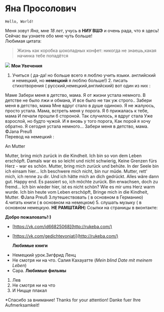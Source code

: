



Яна Просолович
===========================

    Hello, World!
   
 Меня зовут *Яна*, мне *18 лет*, учусь в **НИУ ВШЭ** и очень рада, что я здесь! Сейчас вы узнаете обо мне чуть больше!  
  Любимая цитата:
> Жизнь как коробка шоколадных конфет: никогда не знаешь,какая начинка тебе попадётся

![](https://github.com/JanaProsolovich/Jana-Prosolovich/blob/master/1Kcaez8Ft3w.jpg)  **Мои Увечения**
1. Учиться ( да-да! но больше всего я люблю учить языки. английский и немецкий, но **немецкий** я люблю больше!)  2. писать стихотворения ( русский,немецкий,английский)  вот один из них :

  Маме
Забери меня в детство, мама.
Я от жизни устала немного.
В детстве не было лжи и обмана,
И все было не так уж строго..
Забери меня в детство, мама
Мне вдруг стало в душе одиноко.
Я не жалуюсь, просто устала.
Мама, встреть меня у порога.
Я б прижалась к тебе, мама
И печали прошли б стороной. 
Так случилось, я вдруг стала
Уже взрослой, но будто чужой. 
И я вновь у того порога,
Как порой я хочу обратно.
Я сегодня устала немного...
Забери меня в детство, мама. 
©Jana Preuß   
  Перевод на немецкий :

An Mutter

Mutter, bring mich zurück in die Kindheit.
Ich bin so von dem Leben erschöpft. 
Damals war es so leicht und nicht schwierig,
Keine Grenzen fürs Herz - war es schön.
Mutter, bring mich zurück und behüte. 
In der Seele bin ich einsam hier...
Ich beschwere mich nicht, bin nur müde.
Mutter, rett' mich, ich renne zu dir.
Und ich hätte mich an dich gedrückt.
Alles wäre dann gut. Happy end. 
Es passiert so, ich möchte zurück.
Bin erwachsen, doch zu fremd... 
Ich bin wieder hier, ist es nicht schön?
Wie es mir ums Herz warm wurde.
Ich bin heute vom Leben erschöpft,
Bringe mich in die Kindheit, Mutter.
©Jana Preuß  3.путешествовать ( в основном в Германию)  4.читать книги ( в основном на немецком)  5. слушать музыку ( в основном немецкую. **НЕ РАМШТАЙН**)
  Ссылки на страницы в вконтакте:

  **Добро пожаловать!:)**
+ [https://vk.com/id66825068](http://rukeba.com/) 
+ [https://vk.com/gedichtevonjati](http://rukeba.com/) 
  
  **Любимые книги**
* Немецкий урок.Зигфрид Ленц 
* Не смотря ни на что. Салия Кахауатте (*Mein blind Date mit meinem Leben*) 
* Сара.
**Любимые фильмы**
1. Лев
2. Не смотря ни на что
3. И Ницще плакал

*Спасибо за внимание! Thanks for your attention! Danke fuer Ihre Aufmerksamkeit!

